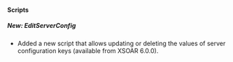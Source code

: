 
#### Scripts
##### New: EditServerConfig
- Added a new script that allows updating or deleting the values of server configuration keys (available from XSOAR 6.0.0).
